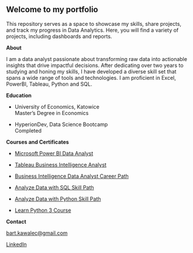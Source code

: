 ## Welcome to my portfolio

This repository serves as a space to showcase my skills, share projects, and track my progress in Data Analytics. Here, you will find a variety of projects, including dashboards and reports. 

**About**

I am a data analyst passionate about transforming raw data into actionable insights that drive impactful decisions. After dedicating over two years to studying and honing my skills, I have developed a diverse skill set that spans a wide range of tools and technologies. I am proficient in Excel, PowerBI, Tableau, Python and SQL.

**Education**

- University of Economics, Katowice                                               
  Master’s Degree in Economics

- HyperionDev, Data Science Bootcamp <br>Completed

**Courses and Certificates**

- [Microsoft Power BI Data Analyst](https://www.coursera.org/account/accomplishments/specialization/6ZTE1AFFE5LD)

- [Tableau Business Intelligence Analyst](https://www.coursera.org/account/accomplishments/specialization/XBA4WBMH5EU3)

- [Business Intelligence Data Analyst Career Path](https://www.codecademy.com/profiles/bart.kawalec/certificates/d03c7391224540ef8f850f8807a2b72a)

- [Analyze Data with SQL Skill Path](https://www.codecademy.com/profiles/bart.kawalec/certificates/5cafb2d937090210d7df3652)

- [Analyze Data with Python Skill Path](https://www.codecademy.com/profiles/bart.kawalec/certificates/5cacbe7b3709024753e7c3ff)

- [Learn Python 3 Course](https://www.codecademy.com/profiles/bart.kawalec/certificates/6c152bd262967f8c941c9707ed636bda)

**Contact**

bart.kawalec@gmail.com

[LinkedIn](https://www.linkedin.com/in/bartkawalec/)


